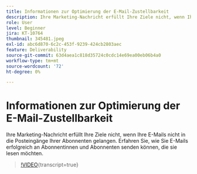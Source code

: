 ```yaml
---
title: Informationen zur Optimierung der E-Mail-Zustellbarkeit
description: Ihre Marketing-Nachricht erfüllt Ihre Ziele nicht, wenn Ihre E-Mails nicht in die Posteingänge Ihrer Abonnenten gelangen. Erfahren Sie, wie Sie E-Mails erfolgreich an Abonnentinnen und Abonnenten senden können, die sie lesen möchten.
role: User
level: Beginner
jira: KT-10764
thumbnail: 345481.jpeg
exl-id: abc6d870-6c2c-453f-9239-424cb2803aec
feature: Deliverability
source-git-commit: 63d4aea1c818d35724c0cdc14e69ea00eb06b4a0
workflow-type: tm+mt
source-wordcount: '72'
ht-degree: 0%

---
```


# Informationen zur Optimierung der E-Mail-Zustellbarkeit

Ihre Marketing-Nachricht erfüllt Ihre Ziele nicht, wenn Ihre E-Mails nicht in die Posteingänge Ihrer Abonnenten gelangen. Erfahren Sie, wie Sie E-Mails erfolgreich an Abonnentinnen und Abonnenten senden können, die sie lesen möchten.

>[!VIDEO](https://video.tv.adobe.com/v/345481/?quality=12&learn=on){transcript=true}
